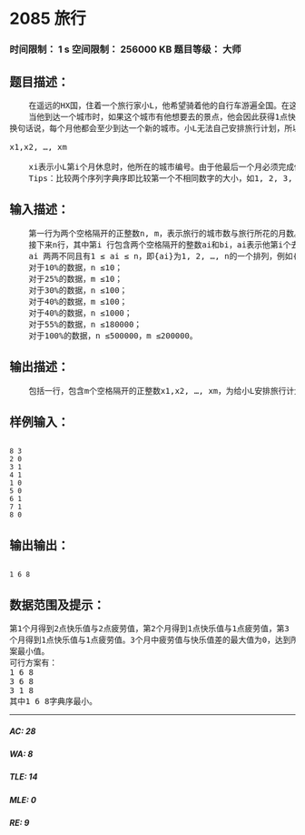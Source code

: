 # 2085 旅行   
### 时间限制： 1 s     空间限制： 256000 KB     题目等级： 大师  
## 题目描述：  

<pre>
    在遥远的HX国，住着一个旅行家小L，他希望骑着他的自行车游遍全国。在这个国家中，每个城市都有一个编号，共有n个城市，编号从1到n。有的城市没有小L想去的景点，而有的城市有且仅有一个小L想去的景点，所有城市都是这两种情况之一。小L非常热爱信息学，他编写程序给他的旅行安排了一条最短路线以到达所有他想去的景点（所以他旅行线路上城市编号是乱序的）：他第1个到达的城市编号为a1，第i 个到达的城市编号为ai，最后到达城市an结束这次旅行。小L希望用恰好m个月（m< n）的时间完成这次旅行，所以他需要制定一个理性的旅行计划。
    当他到达一个城市时，如果这个城市有他想要去的景点，他会因此获得1点快乐值；但是若到达的城市没有他想去的景点，他会因旅途的疲惫得到1点疲劳值。一个月的时间足够他游玩任意多个城市，但他也希望拿出一定时间来休息。他每个月总是在本月所达到的最后一个城市休息（但如果这个城市有景点，那么小L总会游玩完这个景点再休息）。当然，小L希望每个月都能有一定的旅行任务，即便这个月他所到达的城市中并没有他想去的景点，  
换句话说，每个月他都会至少到达一个新的城市。小L无法自己安排旅行计划，所以求助于你。你需要告诉他一个序列：  
  
x1,x2, …, xm  
  
    xi表示小L第i个月休息时，他所在的城市编号。由于他最后一个月必须完成他的旅行，所以xm肯定等于an。例如，设n = 5，m= 3，(a1, a2, a3, a4, a5) = (3, 2, 4, 1, 5)，(x1, x2, x3) = (2, 1, 5)，这意味着：第1个月先后到达3号和2号城市，并在2号城市休息；第2个月先后到达4号和1号城市，并在1号城市休息；第3个月到达5号城市，并在5号城市休息。这样的方案序列有很多种，设每种方案序列中的第i个月旅行中当月获得的快乐值与疲劳值的差的绝对值为di，设第k种方案序列中求出的d1, d2, …, dm这个m个值的最大值为ck，小L希望所选择的方案序列的ck在所有方案序列中是最小的。事实上，可能有多个方案序列的ck达到并列最小值。由于小L喜爱编程，他患上了一定的强迫症（虽然他自己认为他的强迫症让他炫的发黄），他希望给他的序列是这多个方案中字典序最小的。。  
    Tips：比较两个序列字典序即比较第一个不相同数字的大小，如1, 2, 3, 4 < 1, 2, 4, 3。
</pre>
  
  
## 输入描述：  

<pre>
    第一行为两个空格隔开的正整数n, m，表示旅行的城市数与旅行所花的月数。  
    接下来n行，其中第i 行包含两个空格隔开的整数ai和bi，ai表示他第i个去的城市编号；bi为0或1：如果bi为0，则表示城市ai没有小L想去的景点，若为1则表示城市ai有小L想去的景点。  
    ai 两两不同且有1 ≤ ai ≤ n，即{ai}为1, 2, …, n的一个排列，例如{2, 1, 3, 4, …, n}。  
    对于10%的数据，n ≤10；  
    对于25%的数据，m ≤10；  
    对于30%的数据，n ≤100；  
    对于40%的数据，m ≤100；  
    对于40%的数据，n ≤1000；  
    对于55%的数据，n ≤180000；  
    对于100%的数据，n ≤500000，m ≤200000。
</pre>
  
  
## 输出描述：  

<pre>
    包括一行，包含m个空格隔开的正整数x1,x2, …, xm，为给小L安排旅行计划对应的路线。
</pre>
  
  
## 样例输入：  

<pre><code>
8 3   
2 0  
3 1   
4 1   
1 0   
5 0   
6 1   
7 1   
8 0
</code></pre>
  
  
## 输出输出：  

<pre><code>
1 6 8
</code></pre>
  
  
## 数据范围及提示：  

<pre>
第1个月得到2点快乐值与2点疲劳值，第2个月得到1点快乐值与1点疲劳值，第3  
个月得到1点快乐值与1点疲劳值。3个月中疲劳值与快乐值差的最大值为0，达到所有方  
案最小值。  
可行方案有：  
1 6 8   
3 6 8   
3 1 8   
其中1 6 8字典序最小。
</pre>
  
  
***  

##### AC: 28  
##### WA: 8  
##### TLE: 14  
##### MLE: 0  
##### RE: 9  
